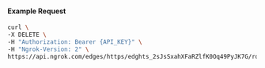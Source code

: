 <!-- Code generated for API Clients. DO NOT EDIT. -->

#### Example Request

```bash
curl \
-X DELETE \
-H "Authorization: Bearer {API_KEY}" \
-H "Ngrok-Version: 2" \
https://api.ngrok.com/edges/https/edghts_2sJsSxahXFaRZlfK0Oq49PyJK7G/routes/edghtsrt_2sJsSwa4vFTyVMgBZjq9cEVND0G/ip_restriction
```
